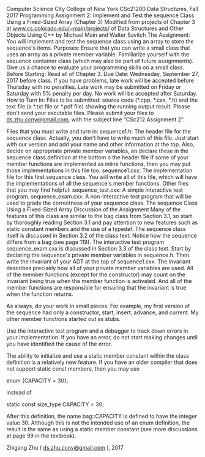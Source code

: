 Computer Science City College of New York 
  CSc21200 Data Structures, Fall 2017
Programming Assignment 2:
Implement and Test the sequence Class Using a Fixed-Sized Array (Chapter 3)
Modified from projects of Chapter  3  at www.cs.colorado.edu/~main/projects/ 
of Data Structures and Other Objects Using C++  by Michael Main and Walter Savitch
The Assignment:
You will implement and test the sequence class using an array to store the sequence's items.
Purposes:
Ensure that you can write a small class that uses an array as a private member variable.
Familiarize yourself with the sequence container class (which may also be part of future assignments).
Give us a chance to evaluate your programming skills on a small class.
Before Starting:
Read all of Chapter 3.
Due Date:
Wednesday, September 27, 2017 before class. If you have problems, late work will be accepted before Thursday with no penalties. Late work may be submitted on Friday or Saturday with 5% penalty per day. No work will be accepted after Saturday.
How to Turn In:
Files to be submitted: source code (*.cpp, *.cxx, *.h)  and the text file (a *.txt file or *.pdf file) showing the running output result. Please don't send your excutable files. Please submit your files to ds.zhu.ccny@gmail.com, with the subject line "CSc212 Assignment 2".

Files that you must write and turn in:
sequence1.h: The header file for the sequence class. Actually, you don't have to write much of this file. Just start with our version and add your name and other information at the top. Also, decide on appropriate private member variables, an declare these in the sequence class definition at the bottom o the header file If some of your member functions are implemented as inline functions, then you may put those implementations in this file too.
sequence1.cxx: The implementation file for this first sequence class. You will write all of this file, which will have the implementations of all the sequence's member functions.
Other files that you may find helpful:
sequence_test.cxx: A simple interactive test program.
sequence_exam.cxx: A non-interactive test program that will be used to grade the correctness of your sequence class.
The sequence Class Using a Fixed-Sized Array
Discussion of the Assignment
Many of the features of this class are similar to the bag class from Section 3.1, so start by thoroughly reading Section 3.1 and pay attention to new features such as static constant members and the use of a typedef. The sequence class itself is discussed in Section 3.2 of the class text. Notice how the sequence differs from a bag (see page 119). The interactive test program sequence_exam.cxx  is discussed in Section 3.3 of the class text.
Start by declaring the sequence's private member variables in sequence.h. Then write the invariant of your ADT at the top of sequence1.cxx. The invariant describes precisely how all of your private member variables are used. All of the member functions (except for the constructor) may count on the invariant being true when the member function is activated. And all of the member functions are responsible for ensuring that the invariant is true when the function returns.

As always, do your work in small pieces. For example, my first version of the sequence had only a constructor, start, insert, advance, and current. My other member functions started out as stubs.

Use the interactive test program and a debugger to track down errors in your implementation. If you have an error, do not start making changes until you have identified the cause of the error.

The ability to initialize and use a static member constant within the class definition is a relatively new feature. If you have an older compiler that does not support static const members, then you may use

enum {CAPACITY = 30};

instead of

static const size_type CAPACITY = 30;

After  this definition, the name bag::CAPACITY is defined to have the integer value 30. Although this is not the intended use of an enum definition, the result is the same as using a static member constant (see more discussions at page 99 in the textbook). 

Zhigang Zhu ( ds.zhu.ccny@gmail.com ), 2017



